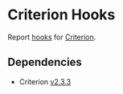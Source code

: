 # Criterion Hooks

Report [hooks] for [Criterion].

## Dependencies

- Criterion [v2.3.3]

[Criterion]: https://criterion.readthedocs.io/en/v2.3.3
[hooks]: https://criterion.readthedocs.io/en/v2.3.3/hooks.html
[v2.3.3]: https://github.com/Snaipe/Criterion/releases/tag/v2.3.3
